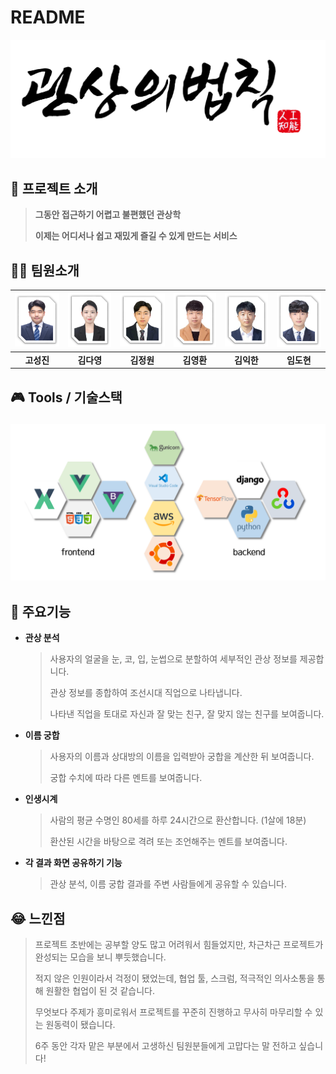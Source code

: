 # README



<img src="assets/logo.png" style="zoom:60%;" />



## 📱 프로젝트 소개

> **그동안 접근하기 어렵고 불편했던 관상학**
>
> **이제는 어디서나 쉽고 재밌게 즐길 수 있게 만드는 서비스**



## 🧞‍♂️ 팀원소개

| <img src="assets/pic_sj.png" style="zoom:80%;" /> | <img src="assets/pic_dy.png" style="zoom:80%;" /> | <img src="assets/pic_jw.png" style="zoom:80%;" /> | <img src="assets/pic_yh.png" style="zoom:80%;" /> | <img src="assets/pic_ih.png" style="zoom:80%;" /> | <img src="assets/pic_dh.png" style="zoom:80%;" /> |
| :-----------------------------------------------: | :-----------------------------------------------: | :-----------------------------------------------: | :-----------------------------------------------: | :-----------------------------------------------: | :-----------------------------------------------: |
|                    **고성진**                     |                    **김다영**                     |                    **김정원**                     |                    **김영환**                     |                    **김익한**                     |                    **임도현**                     |




## 🎮 Tools / 기술스택

### ![stack](assets/stack.PNG)



## 🧾 주요기능

- **관상 분석**

  > 사용자의 얼굴을 눈, 코, 입, 눈썹으로 분할하여 세부적인 관상 정보를 제공합니다.
  >
  > 관상 정보를 종합하여 조선시대 직업으로 나타냅니다.
  >
  > 나타낸 직업을 토대로 자신과 잘 맞는 친구, 잘 맞지 않는 친구를 보여줍니다.

- **이름 궁합**

  > 사용자의 이름과 상대방의 이름을 입력받아 궁합을 계산한 뒤 보여줍니다.
  >
  > 궁합 수치에 따라 다른 멘트를 보여줍니다.

- **인생시계**

  > 사람의 평균 수명인 80세를  하루 24시간으로 환산합니다. (1살에 18분)
  >
  > 환산된 시간을 바탕으로 격려 또는 조언해주는 멘트를 보여줍니다.

- **각 결과 화면 공유하기 기능**

  > 관상 분석, 이름 궁합 결과를 주변 사람들에게 공유할 수 있습니다.

  

## 😂 느낀점

> 프로젝트 초반에는 공부할 양도 많고 어려워서 힘들었지만, 차근차근 프로젝트가 완성되는 모습을 보니 뿌듯했습니다.
>
> 적지 않은 인원이라서 걱정이 됐었는데, 협업 툴, 스크럼, 적극적인 의사소통을 통해 원활한 협업이 된 것 같습니다.
>
> 무엇보다 주제가 흥미로워서 프로젝트를 꾸준히 진행하고 무사히 마무리할 수 있는 원동력이 됐습니다.
>
> 6주 동안 각자 맡은 부분에서 고생하신 팀원분들에게 고맙다는 말 전하고 싶습니다!

